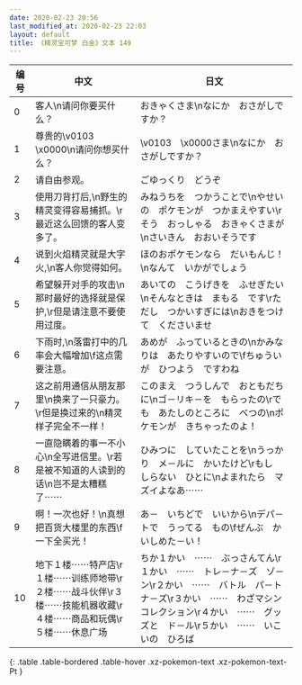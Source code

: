```yaml
---
date: 2020-02-23 20:56
last_modified_at: 2020-02-23 22:03
layout: default
title: 《精灵宝可梦 白金》文本 149
---
```

| 编号 | 中文 | 日文 |
| ---- | ---- | ---- |
| 0 | 客人\n请问你要买什么？ | おきゃくさま\nなにか　おさがしですか？ |
| 1 | 尊贵的\v0103　\x0000\n请问你想买什么？ | \v0103　\x0000さま\nなにか　おさがしですか？ |
| 2 | 请自由参观。 | ごゆっくり　どうぞ |
| 3 | 使用刀背打后,\n野生的精灵变得容易捕抓。\r最近这么回馈的客人变多了。 | みねうちを　つかうことで\nやせいの　ポケモンが　つかまえやすい\rそう　おっしゃる　おきゃくさまが\nさいきん　おおいそうです |
| 4 | 说到火焰精灵就是大字火,\n客人你觉得如何。 | ほのおポケモンなら　だいもんじ！\nなんて　いかがでしょう |
| 5 | 希望躲开对手的攻击\n那时最好的选择就是保护,\r但是请注意不要使用过度。 | あいての　こうげきを　ふせぎたい\nそんなときは　まもる　です\rただし　つかいすぎには\nおきをつけて　くださいませ |
| 6 | 下雨时,\n落雷打中的几率会大幅增加\f这点需要注意。 | あめが　ふっているときの\nかみなりは　あたりやすいので\fちゅういが　ひつよう　ですわね |
| 7 | 这之前用通信从朋友那里\n换来了一只豪力。\r但是换过来的\n精灵样子完全不一样！ | このまえ　つうしんで　おともだちに\nゴ－リキ－を　もらったの\rでも　あたしのところに　べつの\nポケモンが　きちゃったのよ！ |
| 8 | 一直隐瞒着的事一不小心\n全写进信里。\r若是被不知道的人读到的话\n岂不是太糟糕了⋯⋯ | ひみつに　していたことを\nうっかり　メ－ルに　かいたけど\rもし　しらない　ひとに\nよまれたら　マズイよなあ⋯⋯ |
| 9 | 啊！一次也好！\n真想把百货大楼里的东西\f一下全买光！ | あ－　いちどで　いいから\nデパ－トで　うってる　もの\fぜんぶ　かいしめた－い！ |
| 10 | 地下１楼⋯⋯特产店\r１楼⋯⋯训练师地带\r２楼⋯⋯战斗伙伴\r３楼⋯⋯技能机器收藏\r４楼⋯⋯商品和玩偶\r５楼⋯⋯休息广场 | ちか１かい　⋯⋯　ぶっさんてん\r１かい　⋯⋯　トレ－ナ－ズ　ゾ－ン\r２かい　⋯⋯　バトル　パ－トナ－ズ\r３かい　⋯⋯　わざマシン　コレクション\r４かい　⋯⋯　グッズと　ド－ル\r５かい　⋯⋯　いこいの　ひろば |
{: .table .table-bordered .table-hover .xz-pokemon-text .xz-pokemon-text-Pt }